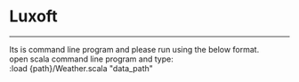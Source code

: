 # Luxoft
-------------------------
Its is command line program and please run using the below format.
<br/>open scala command line program and type:
<br/>:load {path}/Weather.scala "data_path"
